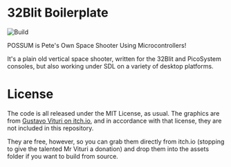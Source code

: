 # 32Blit Boilerplate

![Build](https://github.com/ahnlak-blit32/possum/workflows/Build/badge.svg)

POSSUM is Pete's Own Space Shooter Using Microcontrollers!

It's a plain old vertical space shooter, written for the 32Blit and PicoSystem
consoles, but also working under SDL on a variety of desktop platforms.

# License

The code is all released under the MIT License, as usual. The graphics are from
[Gustavo Vituri on itch.io](https://gvituri.itch.io/space-shooter), and in 
accordance with that license, they are not included in this repository.

They are free, however, so you can grab them directly from itch.io (stopping to
give the talented Mr Vituri a donation) and drop them into the assets folder
if you want to build from source.
